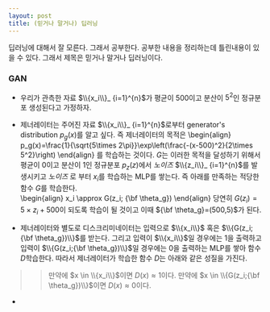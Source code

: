 ```yaml
---
layout: post 
title: (믿거나 말거나) 딥러닝 
---
```


딥러닝에 대해서 잘 모른다. 그래서 공부한다. 공부한 내용을 정리하는데 틀린내용이 있을 수 있다. 그래서 제목은 믿거나 말거나 딥러닝이다. 

### GAN 
- 우리가 관측한 자료 $\\{x_i\\}_ {i=1}^{n}$가 평균이 $500$이고 분산이 $5^2$인 정규분포 생성된다고 가정하자. 

- 제너레이터는 주어진 자료 $\\{x_i\\}_ {i=1}^{n}$로부터 generator's distribution $p_g(x)$를 알고 싶다. 즉 제너레이터의 목적은 
\begin{align}
p_g(x)=\frac{1}{\sqrt{5\times 2\pi}}\exp\left(\frac{-(x-500)^2}{2\times 5^2}\right)
\end{align}
를 학습하는 것이다. $G$는 이러한 목적을 달성하기 위해서 평균이 0이고 분산이 1인 정규분포 $p_z(z)$에서 *노이즈* $\\{z_i\\}_ {i=1}^{n}$를 발생시키고 *노이즈* 로 부터 $x_i$를 학습하는 MLP를 쌓는다. 즉 아래를 만족하는 적당한 함수 $G$를 학습한다.  
\begin{align}
x_i \approx G(z_i; {\bf \theta_g})
\end{align}
당연히 $G(z_i)=5\times z_i + 500$이 되도록 학습이 될 것이고 이때 ${\bf \theta_g}=(500,5)$가 된다. 

- 제너레이터와 별도로 디스크리미네이터는 입력으로 $\\{x_i\\}$ 혹은 $\\{G(z_i;{\bf \theta_g})\\}$를 받는다. 그리고 입력이 $\\{x_i\\}$일 경우에는 1을 출력하고 입력이 $\\{G(z_i;{\bf \theta_g})\\}$일 경우에는 0을 출력하는 MLP를 쌓아 함수 $D$학습한다. 따라서 제너레이터가 학습한 함수 $D$는 아래와 같은 성질을 가진다. 
>> 만약에 $x \in \\{x_i\\}$이면 $D(x) \approx 1$이다. 만약에 $x \in \\{G(z_i;{\bf \theta_g})\\}$이면 $D(x) \approx 0$이다. 

- 

